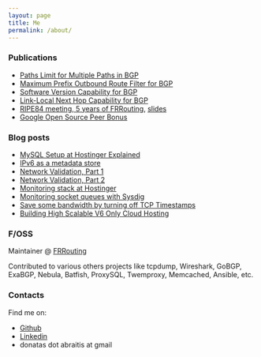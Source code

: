 ```yaml
---
layout: page
title: Me
permalink: /about/
---
```


### Publications

* [Paths Limit for Multiple Paths in BGP](https://datatracker.ietf.org/doc/html/draft-abraitis-idr-addpath-paths-limit)
* [Maximum Prefix Outbound Route Filter for BGP](https://datatracker.ietf.org/doc/html/draft-abraitis-idr-maximum-prefix-orf)
* [Software Version Capability for BGP](https://datatracker.ietf.org/doc/draft-abraitis-bgp-version-capability)
* [Link-Local Next Hop Capability for BGP](https://datatracker.ietf.org/doc/draft-white-linklocal-capability)
* [RIPE84 meeting, 5 years of FRRouting](https://ripe84.ripe.net/archives/video/788), [slides](/assets/53-5-years-of-FRRouting-1.pdf)
* [Google Open Source Peer Bonus](/images/gospb.jpg)

### Blog posts

* [MySQL Setup at Hostinger Explained](https://percona.community/blog/2018/12/11/mysql-setup-hostinger-explained)
* [IPv6 as a metadata store](https://blog.apnic.net/2017/05/29/ipv6-metadata-store)
* [Network Validation, Part 1](https://blog.apnic.net/2021/12/13/how-to-employing-network-validation)
* [Network Validation, Part 2](https://blog.apnic.net/2022/01/10/how-to-employing-network-validation-part-2)
* [Monitoring stack at Hostinger](https://prometheus.io/blog/2019/02/06/interview-with-hostinger)
* [Monitoring socket queues with Sysdig](https://sysdig.com/blog/monitoring-memcached-and-socket-queues-with-sysdig)
* [Save some bandwidth by turning off TCP Timestamps](http://highscalability.com/blog/2015/10/14/save-some-bandwidth-by-turning-off-tcp-timestamps.html)
* [Building High Scalable V6 Only Cloud Hosting](https://www.hostinger.com/blog/awex-ipv6)

### F/OSS

Maintainer @ [FRRouting][frrouting]

Contributed to various others projects like tcpdump, Wireshark, GoBGP, ExaBGP, Nebula, Batfish, ProxySQL, Twemproxy, Memcached, Ansible, etc.

### Contacts

Find me on:
* [Github][github]
* [Linkedin][linkedin]
* donatas dot abraitis at gmail

[github]: https://github.com/ton31337
[twitter]: https://twitter.com/abradona
[linkedin]: https://www.linkedin.com/in/ton31337
[frrouting]: https://frrouting.org

